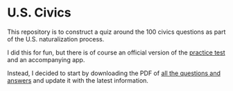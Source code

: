 # U.S. Civics

This repository is to construct a quiz around the 100 civics questions as part of the U.S. naturalization process.

I did this for fun, but there is of course an official version of the [practice test](https://www.uscis.gov/citizenship/civics-practice-test-2008) and an accompanying app.

Instead, I decided to start by downloading the PDF of [all the questions and answers](https://www.uscis.gov/sites/default/files/document/questions-and-answers/OoC_100_Questions_2008_Civics_Test_V1.pdf) and update it with the latest information.

